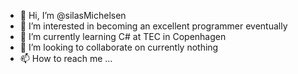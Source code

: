 - 👋 Hi, I’m @silasMichelsen
- 👀 I’m interested in becoming an excellent programmer eventually
- 🌱 I’m currently learning C# at TEC in Copenhagen
- 💞️ I’m looking to collaborate on currently nothing
- 📫 How to reach me ...

<!---
silasMichelsen/silasMichelsen is a ✨ special ✨ repository because its `README.md` (this file) appears on your GitHub profile.
You can click the Preview link to take a look at your changes.
--->
